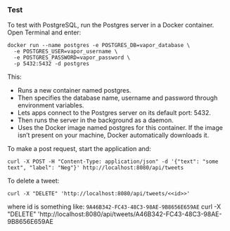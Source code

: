 ### Test
To test with PostgreSQL, run the Postgres server in a Docker container. Open Terminal and enter:
```
docker run --name postgres -e POSTGRES_DB=vapor_database \
  -e POSTGRES_USER=vapor_username \
  -e POSTGRES_PASSWORD=vapor_password \
  -p 5432:5432 -d postgres
```

This:
- Runs a new container named postgres.
- Then specifies the database name, username and password through environment variables.
- Lets apps connect to the Postgres server on its default port: 5432.
- Then runs the server in the background as a daemon.
- Uses the Docker image named postgres for this container. If the image isn’t present on your machine, Docker automatically downloads it.
                                            
To make a post request, start the application and:
```
curl -X POST -H "Content-Type: application/json" -d '{"text": "some text", "label": "Neg"}' http://localhost:8080/api/tweets
```

To delete a tweet:
```
curl -X "DELETE" 'http://localhost:8080/api/tweets/<<id>>'
```
where id is something like: `9A46B342-FC43-48C3-98AE-9B8656E659AE`
curl -X "DELETE" 'http://localhost:8080/api/tweets/A46B342-FC43-48C3-98AE-9B8656E659AE
